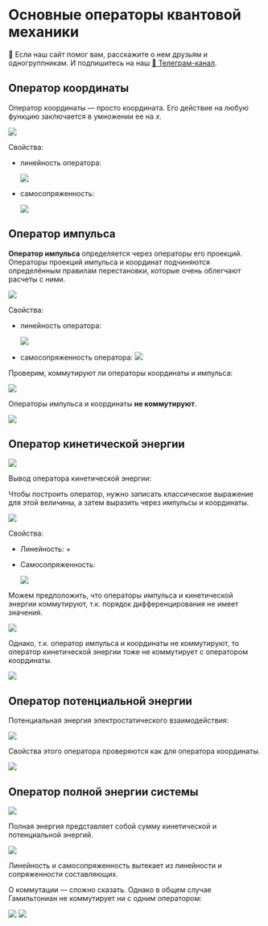 # Основные операторы квантовой механики


<div class="pagination-nav__link">🙏 Если наш сайт помог вам, расскажите о нем друзьям и одногруппникам. И подпишитесь на наш <a href="https://t.me/+JfpTv9CJlwQ0MThi">🔗 Телеграм-канал</a>.</div>

## Оператор координаты

Оператор координаты — просто координата. Его действие на любую функцию заключается в умножении ее на *x*.

![](images/osnovnye-operatory/operatori_clip_image001.png)

Свойства:

* линейность оператора:

    ![](images/osnovnye-operatory/operatori_clip_image001_0002.png)

* самосопряженность:

    ![](images/osnovnye-operatory/operatori_clip_image001_0003.png)


## Оператор импульса

**Оператор импульса** определяется через операторы его проекций. Операторы проекций импульса и координат подчиняются определённым правилам перестановки, которые очень облегчают расчеты с ними.

![](images/osnovnye-operatory/operatori_clip_image001_0004.png)

Свойства:

* линейность оператора:

    ![](images/osnovnye-operatory/operatori_clip_image001_0009.png)

* самосопряженность оператора: ![](images/osnovnye-operatory/operatori_clip_image001_0011.png)

Проверим, коммутируют ли операторы координаты и импульса:

![](images/osnovnye-operatory/operatori_clip_image001_0014.png)

Операторы импульса и координаты **не коммутируют**.

![](images/osnovnye-operatory/operatori_clip_image001_0019.png)

## Оператор кинетической энергии

![](images/osnovnye-operatory/operatori_clip_image001_0021.png)

Вывод оператора кинетической энергии:

Чтобы построить оператор, нужно записать классическое выражение для этой величины, а затем выразить через импульсы и координаты.

![](images/osnovnye-operatory/operatori_clip_image001_0022.png)

Свойства:

* Линейность: +
* Самосопряженность:

    ![](images/osnovnye-operatory/operatori_clip_image001_0029.png)

Можем предположить, что операторы импульса и кинетической энергии коммутируют, т.к. порядок дифференцирования не имеет значения.

![](images/osnovnye-operatory/operatori_clip_image001_0035.png)

Однако, т.к. оператор импульса и координаты не коммутируют, то оператор кинетической энергии тоже не коммутирует с оператором координаты.

![](images/osnovnye-operatory/operatori_clip_image001_0036.png)

## Оператор потенциальной энергии

Потенциальная энергия электростатического взаимодействия:

![](images/osnovnye-operatory/operatori_clip_image001_0037.png)

Свойства этого оператора проверяются как для оператора координаты.

![](images/osnovnye-operatory/operatori_clip_image001_0038.png)

## Оператор полной энергии системы

![](images/osnovnye-operatory/operatori_clip_image001_0039.png)

Полная энергия представляет собой сумму кинетической и потенциальной энергий.

![](images/osnovnye-operatory/operatori_clip_image001_0040.png)

Линейность и самосопряженность вытекает из линейности и сопряженности составляющих.

О коммутации — сложно сказать. Однако в общем случае Гамильтониан не коммутирует ни с одним оператором:

![](images/osnovnye-operatory/operatori_clip_image001_0042.png) ![](images/osnovnye-operatory/operatori_clip_image001_0043.png)

